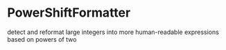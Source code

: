 # PowerShiftFormatter
detect and reformat large integers into more human-readable expressions based on powers of two
